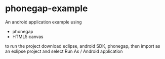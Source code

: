 phonegap-example
================

An android application example using
 - phonegap
 - HTML5 canvas

to run the project download eclipse, android SDK, phonegap, then import as an exlipse project and select Run As / Android application
